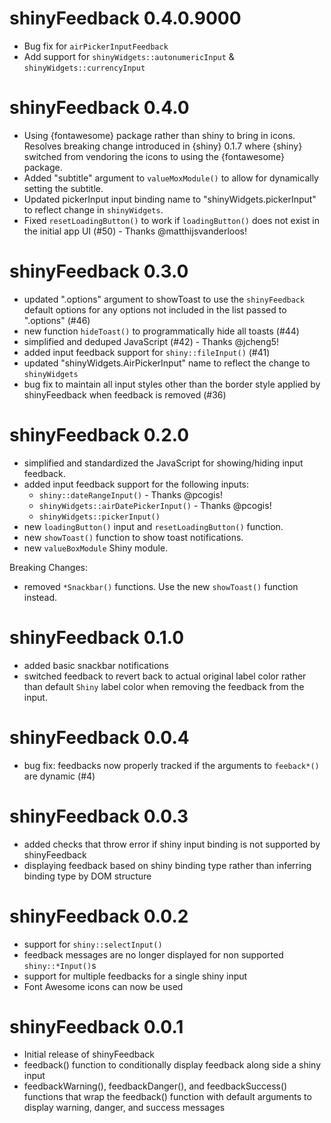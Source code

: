 # shinyFeedback 0.4.0.9000

- Bug fix for `airPickerInputFeedback`
- Add support for `shinyWidgets::autonumericInput` & `shinyWidgets::currencyInput`

# shinyFeedback 0.4.0

- Using {fontawesome} package rather than shiny to bring in icons.  Resolves breaking change introduced
in {shiny} 0.1.7 where {shiny} switched from vendoring the icons to using the {fontawesome} package.
- Added "subtitle" argument to `valueMoxModule()` to allow for dynamically setting the subtitle.
- Updated pickerInput input binding name to "shinyWidgets.pickerInput" to reflect change in `shinyWidgets`.
- Fixed `resetLoadingButton()` to work if `loadingButton()` does not exist in the initial app UI (#50) - Thanks @matthijsvanderloos!

# shinyFeedback 0.3.0

- updated ".options" argument to showToast to use the `shinyFeedback` default options for
any options not included in the list passed to ".options" (#46)
- new function `hideToast()` to programmatically hide all toasts (#44)
- simplified and deduped JavaScript (#42) - Thanks @jcheng5!
- added input feedback support for `shiny::fileInput()` (#41) 
- updated "shinyWidgets.AirPickerInput" name to reflect the change to `shinyWidgets`
- bug fix to maintain all input styles other than the border style applied by
shinyFeedback when feedback is removed (#36)

# shinyFeedback 0.2.0

- simplified and standardized the JavaScript for showing/hiding input feedback.  
- added input feedback support for the following inputs:
  - `shiny::dateRangeInput()` - Thanks @pcogis!
  - `shinyWidgets::airDatePickerInput()` - Thanks @pcogis!
  - `shinyWidgets::pickerInput()`
- new `loadingButton()` input and `resetLoadingButton()` function.
- new `showToast()` function to show toast notifications.
- new `valueBoxModule` Shiny module.

Breaking Changes: 
- removed `*Snackbar()` functions.  Use the new `showToast()` function instead.

# shinyFeedback 0.1.0

- added basic snackbar notifications
- switched feedback to revert back to actual original label color rather than default `Shiny` label color when removing the feedback from the input. 

# shinyFeedback 0.0.4

- bug fix: feedbacks now properly tracked if the arguments to `feeback*()` are dynamic (#4)

# shinyFeedback 0.0.3

- added checks that throw error if shiny input binding is not supported by shinyFeedback
- displaying feedback based on shiny binding type rather than inferring binding type by DOM structure 

# shinyFeedback 0.0.2

- support for `shiny::selectInput()`
- feedback messages are no longer displayed for non supported `shiny::*Input()`s
- support for multiple feedbacks for a single shiny input
- Font Awesome icons can now be used

# shinyFeedback 0.0.1

- Initial release of shinyFeedback
- feedback() function to conditionally display feedback along side a shiny input
- feedbackWarning(), feedbackDanger(), and feedbackSuccess() functions that wrap the feedback() function with default arguments to display warning, danger, and success messages